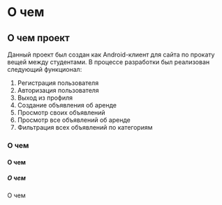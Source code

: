 # О чем
## О чем проект
Данный проект был создан как Android-клиент для сайта по прокату вещей между студентами. 
В процессе разработки был реализован следующий функционал:
1) Регистрация пользователя
2) Авторизация пользователя
3) Выход из профиля
4) Создание объявления об аренде
5) Просмотр своих объявлений
6) Просмотр все объявлений об аренде
7) Фильтрация всех объявлений по категориям

### О чем
#### О чем
##### О чем
О чем
